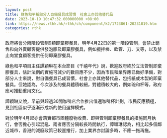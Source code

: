 ```yaml
---
layout: post
title: 綠色和平稱部分人自備餐具成習慣　社會上亦其他替代品
date: 2023-10-19 10:47:32.000000000 +08:00
link: https://news.rthk.hk/rthk/ch/component/k2/1723861-20231019.htm
categories: rthk
---
```


政府將會分兩階段管制9類即棄膠餐具，明年4月22日的第一階段管制，會禁止銷售和向外賣顧客提供發泡膠及即棄膠餐具，例如攪拌棒、飲管、刀、叉等，以及禁止向堂食顧客提供任何即棄膠餐具。

綠色和平項目主任譚穎琳在本台節目《千禧年代》說，歡迎政府終於立法管制即棄膠餐具，估計法例的實施可減少的數目應不少，因為市民和業界應已做好準備，對部分人士來說，對自備餐具已成習慣，社會上亦其他替代品，包括紙或木製的即棄餐具。但她認為，今次涉及的餐具體積較細，對體積較大的，例如碗和杯等，政府應可推動重用文化。

譚穎琳又說，早前與超過30間咖啡店合作推出借還咖啡杯計劃，市民反應積極，見到社區似乎逐漸形成新的使用選擇模式。

對於明年4月起亦會落實都市固體廢物收費、即與管制即棄膠餐具的措施同月執行，會否擔心引起混亂、兩者應否分隔較長時間執行，譚穎琳認為，相比起多個鄰近城市，香港的減廢政策已較遲推行，加上業界亦討論多時，不應一拖再拖。
